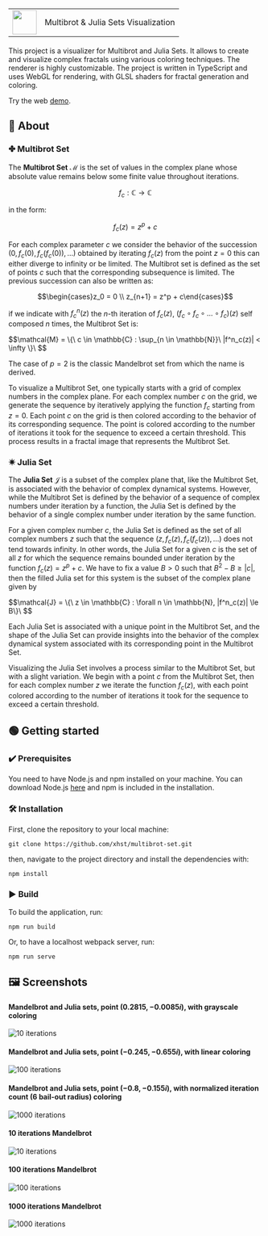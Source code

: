 
<h1><table border="0px"><tr><td valign="center"><img src="./assets/favicon.png" height="48px" width="48px"></td><td valign="center">Multibrot & Julia Sets Visualization</td></tr></table></h1>

This project is a visualizer for Multibrot and Julia Sets. It allows to create and visualize complex fractals using various coloring techniques. The renderer is highly customizable. The project is written in TypeScript and uses WebGL for rendering, with GLSL shaders for fractal generation and coloring.

Try the web [demo](https://xhst.github.io/multibrot-set/).
## 🔎 About
### ✤ Multibrot Set

The **Multibrot Set** $\mathcal{M}$ is the set of values in the complex plane whose absolute value remains below some finite value throughout iterations.

$$f_c : \mathbb{C} \longrightarrow \mathbb{C}$$

in the form:

$$f_c(z) = z^p + c$$

For each complex parameter $c$ we consider the behavior of the succession $(0, f_c(0), f_c(f_c(0)), \dots )$ obtained by iterating $f_c(z)$ from the point $z = 0$ this can either diverge to infinity or be limited.
The Multibrot set is defined as the set of points $c$ such that the corresponding subsequence is limited. 
The previous succession can also be written as:

$$\begin{cases}z_0 = 0 \\
z_{n+1} = z^p + c\end{cases}$$

if we indicate with $f^n_c(z)$ the $n$-th iteration of $f_c(z)$, $(f_c \circ f_c \circ \dots \circ f_c)(z)$ self composed $n$ times, the Multibrot Set is:

$$\mathcal{M} =  \\\{\ c \in \mathbb{C} : \sup_{n \in \mathbb{N}}\ |f^n_c(z)| < \infty \\}\ $$

The case of $p = 2$ is the classic Mandelbrot set from which the name is derived. 

To visualize a Multibrot Set, one typically starts with a grid of complex numbers in the complex plane. For each complex number $c$ on the grid, we generate the sequence by iteratively applying the function $f_c$ starting from $z = 0$. 
Each point $c$ on the grid is then colored according to the behavior of its corresponding sequence. The point is colored according to the number of iterations it took for the sequence to exceed a certain threshold. This process results in a fractal image that represents the Multibrot Set.

### ✷ Julia Set

The **Julia Set** $\mathcal{J}$ is a subset of the complex plane that, like the Multibrot Set, is associated with the behavior of complex dynamical systems. However, while the Multibrot Set is defined by the behavior of a sequence of complex numbers under iteration by a function, the Julia Set is defined by the behavior of a single complex number under iteration by the same function.

For a given complex number $c$, the Julia Set is defined as the set of all complex numbers $z$ such that the sequence $(z, f_c(z), f_c(f_c(z)), \dots)$ does not tend towards infinity. In other words, the Julia Set for a given $c$ is the set of all $z$ for which the sequence remains bounded under iteration by the function $f_c(z) = z^p + c$.
We have to fix a value $B > 0$ such that $B^2 - B \ge |c|$, then the filled Julia set for this system is the subset of the complex plane given by 

$$\mathcal{J} = \\\{\ z \in \mathbb{C} : \forall n \in \mathbb{N}, |f^n_c(z)| \le B\\}\  $$

Each Julia Set is associated with a unique point in the Multibrot Set, and the shape of the Julia Set can provide insights into the behavior of the complex dynamical system associated with its corresponding point in the Multibrot Set.

Visualizing the Julia Set involves a process similar to the Multibrot Set, but with a slight variation. We begin with a point $c$ from the Multibrot Set, then for each complex number $z$ we iterate the function $f_c(z)$, with each point colored according to the number of iterations it took for the sequence to exceed a certain threshold.
 

## 🟢 Getting started
### ✔️ Prerequisites
You need to have Node.js and npm installed on your machine. You can download Node.js [here](https://nodejs.org/en/download/) and npm is included in the installation.
### 🛠 Installation
First, clone the repository to your local machine:
```
git clone https://github.com/xhst/multibrot-set.git
```
then, navigate to the project directory and install the dependencies with:
```
npm install
```
### ▶️ Build
To build the application, run:
```
npm run build
```
Or, to have a localhost webpack server, run:
```
npm run serve
```

## 🖼️ Screenshots
#### Mandelbrot and Julia sets, point $(0.2815, -0.0085i)$, with grayscale coloring
![10 iterations](./assets/images/m_j_gsc_2815_n0085.png)

#### Mandelbrot and Julia sets, point $(-0.245, -0.655i)$, with linear coloring
![100 iterations](./assets/images/m_j_lc_n245_n655.png)

#### Mandelbrot and Julia sets, point $(-0.8, -0.155i)$, with normalized iteration count (6 bail-out radius) coloring
![1000 iterations](./assets/images/m_j_nicc_n8_n155.png)

#### 10 iterations Mandelbrot
![10 iterations](./assets/images/10_iterations.png)

#### 100 iterations Mandelbrot
![100 iterations](./assets/images/100_iterations.png)

#### 1000 iterations Mandelbrot
![1000 iterations](./assets/images/1000_iterations.png)
